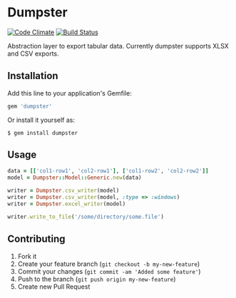 # Dumpster

[![Code Climate](https://codeclimate.com/badge.png)](https://codeclimate.com/github/garaio/dumpster)
[![Build Status](https://travis-ci.org/senny/dumpster.png?branch=master)](https://travis-ci.org/senny/dumpster)

Abstraction layer to export tabular data. Currently dumpster supports XLSX and CSV exports.

## Installation

Add this line to your application's Gemfile:

```ruby
gem 'dumpster'
```

Or install it yourself as:

    $ gem install dumpster

## Usage

```ruby
data = [['col1-row1', 'col2-row1'], ['col1-row2', 'col2-row2']]
model = Dumpster::Model::Generic.new(data)

writer = Dumpster.csv_writer(model)
writer = Dumpster.csv_writer(model, :type => :windows)
writer = Dumpster.excel_writer(model)

writer.write_to_file('/some/directory/some.file')
```

## Contributing

1. Fork it
2. Create your feature branch (`git checkout -b my-new-feature`)
3. Commit your changes (`git commit -am 'Added some feature'`)
4. Push to the branch (`git push origin my-new-feature`)
5. Create new Pull Request
